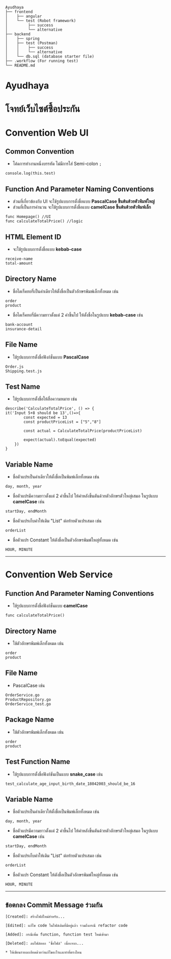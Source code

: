 ```tree
Ayudhaya
├── frontend
│    ├── angular
│    └── test (Robot framework)
│         ├── success
│         └── alternative
├── backend
│    ├── spring
│    ├── test (Postman)
│    │    ├── success
│    │    └── alternative
│    └── db.sql (database starter file)
├── .workflow (For running test)
└── README.md

```

# Ayudhaya

# โจทย์เว็บไซต์ซื้อประกัน

# Convention Web UI

## Common Convention

- โค้ดการทำงานหนึ่งบรรทัด ไม่มีการใส่ Semi-colon `;`

```
console.log(this.test)
```

## Function And Parameter Naming Conventions

- ส่วนที่เกี่ยวข้องกับ UI จะใช้รูปแบบการตั้งชื่อแบบ **PascalCase ขึ้นต้นต้วยตัวพิมพ์ใหญ่**
- ส่วนที่เป็นการคำนวน จะใช้รูปแบบการตั้งชื่อแบบ **camelCase ขึ้นต้นต้วยตัวพิมพ์เล็ก**

```
func Homepage() //UI
func calculateTotalPrice() //logic
```

## HTML Element ID

- จะใช้รูปแบบการตั้งชื่อแบบ **kebab-case**

```
receive-name
total-amount
```

## Directory Name

- ชื่อไดเร็คทอรี่เป็นคำเดียวให้ตั้งชื่อเป็นตัวอักษรพิมพ์เล็กทั้งหมด เช่น

```
order
product
```

- ชื่อไดเร็คทอรี่มีความยาวตั้งแต่ 2 คำขึ้นไป ให้ตั้งชื่อในรูปแบบ **kebab-case** เช่น

```
bank-account
insurance-detail
```

## File Name

- ใช้รูปแบบการตั้งชื่อฟังก์ชั่นแบบ **PascalCase**

```
Order.js
Shipping.test.js
```

## Test Name

- ใช้รูปแบบการตั้งชื่อให้สื่อความหมาย เช่น

```
describe('CalculateTotalPrice', () => {
it('Input 5+8 should be 13',()=>{
        const expected = 13
        const productPriceList = ["5","8"]

        const actual = CalculateTotalPrice(productPriceList)

        expect(actual).toEqual(expected)
    })
}
```

## Variable Name

- ชื่อตัวแปรเป็นคำเดียวให้ตั้งชื่อเป็นพิมพ์เล็กทั้งหมด เช่น

```
day, month, year
```

- ชื่อตัวแปรมีความยาวตั้งแต่ 2 คำขึ้นไป ให้คำหลังขึ้นตันด้วยตัวอักษรตัวใหญ่เสมอ ในรูปแบบ **camelCase** เช่น

```
startDay, endMonth
```

- ชื่อตัวแปรเก็บค่าให้เติม "List" ต่อท้ายตัวแปรเสมอ เช่น

```
orderList
```

- ชื่อตัวแปร Constant ให้ตังชื่อเป็นตัวอักษรพิมพ์ใหญ่ทั้งหมด เช่น

```
HOUR, MINUTE
```

---

# Convention Web Service

## Function And Parameter Naming Conventions

- ใช้รูปแบบการตั้งชื่อฟังก์ชั่นแบบ **camelCase**

```
func calculateTotalPrice()
```

## Directory Name

- ใช้ตัวอักษรพิมพ์เล็กทั้งหมด เช่น

```
order
product
```

## File Name

- PascalCase เช่น

```
OrderService.go
ProductRepository.go
OrderService_test.go
```

## Package Name

- ใช้ตัวอักษรพิมพ์เล็กทั้งหมด เช่น

```
order
product
```

## Test Function Name

- ใช้รูปแบบการตั้งชื่อฟังก์ชันเป็นแบบ **snake_case** เช่น

```
test_calculate_age_input_birth_date_18042003_should_be_16
```

## Variable Name

- ชื่อตัวแปรเป็นคำเดียวให้ตั้งชื่อเป็นพิมพ์เล็กทั้งหมด เช่น

```
day, month, year
```

- ชื่อตัวแปรมีความยาวตั้งแต่ 2 คำขึ้นไป ให้คำหลังขึ้นตันด้วยตัวอักษรตัวใหญ่เสมอ ในรูปแบบ **camelCase** เช่น

```
startDay, endMonth
```

- ชื่อตัวแปรเก็บค่าให้เติม "List" ต่อท้ายตัวแปรเสมอ เช่น

```
orderList
```

- ชื่อตัวแปร Constant ให้ตังชื่อเป็นตัวอักษรพิมพ์ใหญ่ทั้งหมด เช่น

```
HOUR, MINUTE
```

---

## ข้อตกลง Commit Message ร่วมกัน

```
[Created]: สร้างไฟล์ใหม่สำหรับ...

[Edited]: แก้ไข code ในไฟล์เดิมที่มีอยู่แล้ว รวมถึงกรณี refactor code

[Added]: กรณีเพิ่ม function, function test ใหม่เข้ามา

[Deleted]: ลบไฟล์ออก 'ชื่อไฟล์' เนื่องจาก...

* ให้เขียนรายละเอียดด้วยว่าแก้ไขอะไรและทำที่ตรงไหน
```

<!-- ## How to run Acceptance test (API and UI)
### API test
1. ติดตั้ง newman
```
npm install -g newman
```
2. คำสั่งที่ใช้ run newman
```
newman run atdd/api/shopping_cart_success.json -e atdd/api/environment/local_environment.json -d atdd/api/data/shopping_cart_success.json
```
หรือใช้คำสั่งย่อ
```
make run_newman
```

### UI test
1. ติดตั้ง Robot framework
```
download Python2.7.xx (www.python.org)
```
2. ติดตั้ง PIP
```
sudo easy_install pip
```
3. ติดตั้ง Robot framework
```
pip install robotframework
```
4. ติดตั้ง selenium2library
```
pip install robotframework-selenium2library
```
5. ติดตั้ง chrome driver
```
brew install chromedriver
```
6. run robot framework
```
robot atdd/ui/shopping_cart_success.robot
```
หรือใช้คำสั่งย่อ
```
make run_robot
``` -->

